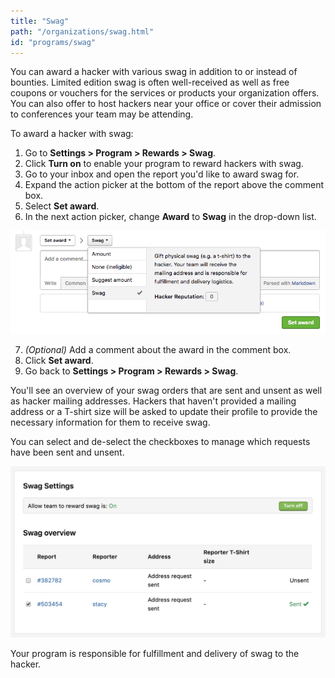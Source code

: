 ```yaml
---
title: "Swag"
path: "/organizations/swag.html"
id: "programs/swag"
---
```


You can award a hacker with various swag in addition to or instead of bounties. Limited edition swag is often well-received as well as free coupons or vouchers for the services or products your organization offers. You can also offer to host hackers near your office or cover their admission to conferences your team may be attending.

To award a hacker with swag:
1. Go to **Settings > Program > Rewards > Swag**.
2. Click **Turn on** to enable your program to reward hackers with swag.
3. Go to your inbox and open the report you'd like to award swag for.
4. Expand the action picker at the bottom of the report above the comment box.
5. Select **Set award**.
6. In the next action picker, change **Award** to **Swag** in the drop-down list.

![swag](./images/swag.png)

7. *(Optional)* Add a comment about the award in the comment box.
8. Click **Set award**.
9. Go back to **Settings > Program > Rewards > Swag**.

You'll see an overview of your swag orders that are sent and unsent as well as hacker mailing addresses. Hackers that haven't provided a mailing address or a T-shirt size will be asked to update their profile to provide the necessary information for them to receive swag.

You can select and de-select the checkboxes to manage which requests have been sent and unsent.

![swag](./images/swag-1.png)

Your program is responsible for fulfillment and delivery of swag to the hacker.
